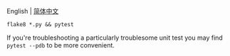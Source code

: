 
<p>English | <a href="./README_cn.md">简体中文</a></p>

`flake8 *.py && pytest`

If you're troubleshooting a particularly troublesome unit test you may find `pytest --pdb` to be more convenient.
